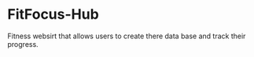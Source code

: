 # FitFocus-Hub
Fitness websirt that allows users to create there data base and track their progress.
